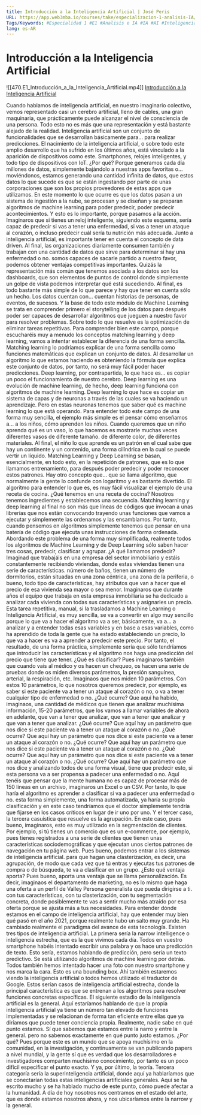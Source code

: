 ```yaml
---
title: Introducción a la Inteligencia Artificial | José Peris
URL: https://app.web3mba.io/courses/take/especializacion-1-analisis-IA/lessons/41429870-u1-introduccion-a-la-inteligencia-artificial-jose-peris
Tags/Keywords: #Especialidad 1 #E1 #Analisis e IA #IA #AI #Inteligencia Artificial #E1U1 #José Peris
lang: es-AR
---
```

# Introducción a la Inteligencia Artificial
![[470.E1_Introducción_a_la_Inteligencia_Artificial.mp4]]
[Introducción a la Inteligencia Artificial](https://app.web3mba.io/courses/take/especializacion-1-analisis-IA/lessons/41429870-u1-introduccion-a-la-inteligencia-artificial-jose-peris)

Cuando hablamos de inteligencia artificial, en nuestro imaginario colectivo, vemos representado casi un cerebro artificial, lleno de cables, una gran maquinaria, que prácticamente puede alcanzar el nivel de consciencia de una persona. Todo esto no es más que una representación y está bastante alejado de la realidad. Inteligencia artificial son un conjunto de funcionalidades que se desarrollan básicamente para... para realizar predicciones. El nacimiento de la inteligencia artificial, o sobre todo este amplio desarrollo que ha sufrido en los últimos años, está vinculado a la aparición de dispositivos como este. Smartphones, relojes inteligentes, y todo tipo de dispositivos con IoT. ¿Por qué? Porque generamos cada día millones de datos, simplemente bajándolo a nuestras apps favoritas o... moviéndonos, estamos generando una cantidad infinita de datos, que estos datos lo que sucede es que se están ingestando por parte de unas corporaciones que son los propios proveedores de estas apps que utilizamos. En este momento lo que ocurre es que los datos pasan a un sistema de ingestión a la nube, se procesan y se diseñan y se preparan algoritmos de machine learning para poder predecir, poder predecir acontecimientos. Y esto es lo importante, porque pasamos a la acción. Imaginaros que si tienes un reloj inteligente, siguiendo este esquema, sería capaz de predecir si vas a tener una enfermedad, si vas a tener un ataque al corazón, o incluso predecir cuál sería tu nutrición más adecuada. Junto a inteligencia artificial, es importante tener en cuenta el concepto de data driven. Al final, las organizaciones diariamente consumen también y trabajan con una cantidad de datos que sirve para determinar si hay una enfermedad o no. somos capaces de sacarle partido a nuestro favor, podemos obtener ventajas competitivas importantes. Quizás la representación más común que tenemos asociada a los datos son los dashboards, que son elementos de puntos de control donde simplemente un golpe de vista podemos interpretar qué está sucediendo. Al final, es todo bastante más simple de lo que parece y hay que tener en cuenta sólo un hecho. Los datos cuentan con... cuentan historias de personas, de eventos, de sucesos. Y la base de todo este módulo de Machine Learning se trata en comprender primero el storytelling de los datos para después poder ser capaces de desarrollar algoritmos que jueguen a nuestro favor para resolver problemas. Sobre todo lo que resuelve es la optimización de eliminar tareas repetitivas. Para comprender bien este campo, porque escucharéis muy a menudo los conceptos matching learning y deep learning, vamos a intentar establecer la diferencia de una forma sencilla. Matching learning lo podríamos explicar de una forma sencilla como funciones matemáticas que explican un conjunto de datos. Al desarrollar un algoritmo lo que estamos haciendo es obteniendo la fórmula que explica este conjunto de datos, por tanto, no será muy fácil poder hacer predicciones. Deep learning, por contrapartida, lo que hace es... es copiar un poco el funcionamiento de nuestro cerebro. Deep learning es una evolución de machine learning, de hecho, deep learning funciona con algoritmos de machine learning. Deep learning lo que hace es copiar un sistema de capas y de neuronas a través de las cuales se va haciendo un aprendizaje. Pero en estas neuronas tenemos que saber qué es machine learning lo que está operando. Para entender todo este campo de una forma muy sencilla, el ejemplo más simple es el pensar cómo enseñamos a... a los niños, cómo aprenden los niños. Cuando queremos que un niño aprenda qué es un vaso, lo que hacemos es mostrarle muchas veces diferentes vasos de diferente tamaño. de diferente color, de diferentes materiales. Al final, el niño lo que aprende es un patrón en el cual sabe que hay un continente y un contenido, una forma cilíndrica en la cual se puede vertir un líquido. Matching Learning y Deep Learning se basan, esencialmente, en todo esto, en la repetición de patrones, que es lo que llamamos entrenamiento, para después poder predecir y poder reconocer estos patrones. Hay otro concepto que... que se llama algoritmo, que normalmente la gente lo confunde con logaritmo y es bastante divertido. El algoritmo para entender lo que es, es muy fácil visualizar el ejemplo de una receta de cocina. ¿Qué tenemos en una receta de cocina? Nosotros tenemos ingredientes y establecemos una secuencia. Matching learning y deep learning al final no son más que líneas de códigos que invocan a unas librerías que nos están convocando trayendo unas funciones que vamos a ejecutar y simplemente las ordenamos y las ensamblamos. Por tanto, cuando pensemos en algoritmos simplemente tenemos que pensar en una batería de código que ejecuta unas instrucciones de forma ordenada. Abordando este problema de una forma muy simplificada, realmente todos los algoritmos de Machine Learning y de Deep Learning sólo saben hacer tres cosas, predecir, clasificar y agrupar. ¿A qué llamamos predecir? Imaginad que trabajáis en una empresa del sector inmobiliario y estáis constantemente recibiendo viviendas, donde estas viviendas tienen una serie de características. número de baños, tienen un número de dormitorios, están situadas en una zona céntrica, una zona de la periferia, o bueno, todo tipo de características, hay atributos que van a hacer que el precio de esa vivienda sea mayor o sea menor. Imaginaros que durante años el equipo que trabaja en esta empresa inmobiliaria se ha dedicado a analizar cada vivienda con todas sus características y asignarles un precio. Esta tarea repetitiva, manual, si la trasladamos a Machine Learning o Inteligencia Artificial, es muy sencilla, se va a convertir en algo muy sencillo porque lo que va a hacer el algoritmo va a ser, básicamente, va a... a analizar y a entender todas esas variables y en base a esas variables, como ha aprendido de toda la gente que ha estado estableciendo un precio, lo que va a hacer es va a aprender a predecir este precio. Por tanto, el resultado, de una forma práctica, simplemente sería que sólo tendríamos que introducir las características y el algoritmo nos haga una predicción del precio que tiene que tener. ¿Qué es clasificar? Pues imaginaros también que cuando vais al médico y os hacen un chequeo, os hacen una serie de pruebas donde os miden diversos parámetros, la presión sanguínea, arterial, la respiración, etc. Imaginaos que nos miden 10 parámetros. Con estos 10 parámetros, lo que nosotros queremos predecir, por ejemplo, es saber si este paciente va a tener un ataque al corazón o no, o va a tener cualquier tipo de enfermedad o no. ¿Qué ocurre? Que aquí ha habido, imaginaos, una cantidad de médicos que tienen que analizar muchísima información, 15-20 parámetros, que los vamos a llamar variables de ahora en adelante, que van a tener que analizar, que van a tener que analizar y que van a tener que analizar. ¿Qué ocurre? Que aquí hay un parámetro que nos dice si este paciente va a tener un ataque al corazón o no. ¿Qué ocurre? Que aquí hay un parámetro que nos dice si este paciente va a tener un ataque al corazón o no. ¿Qué ocurre? Que aquí hay un parámetro que nos dice si este paciente va a tener un ataque al corazón o no. ¿Qué ocurre? Que aquí hay un parámetro que nos dice si este paciente va a tener un ataque al corazón o no. ¿Qué ocurre? Que aquí hay un parámetro que nos dice y analizando todos de una forma visual, tiene que predecir esto, si esta persona va a ser propensa a padecer una enfermedad o no. Aquí tenéis que pensar que la mente humana no es capaz de procesar más de 150 líneas en un archivo, imaginaros un Excel o un CSV. Por tanto, lo que haría el algoritmo es aprender a clasificar si va a padecer una enfermedad o no. esta forma simplemente, una forma automatizada, ya haría su propia clasificación y en este caso tendríamos que el doctor simplemente tendría que fijarse en los casos críticos en lugar de ir uno por uno. Y el tercer caso, la tercera casuística que resuelve es la agrupación. En este caso, pues bueno, imaginaros, esto es muy utilizado en la segmentación de clientes. Por ejemplo, si tú tienes un comercio que es un e-commerce, por ejemplo, pues tienes registrados a una serie de clientes que tienen unas características sociodemográficas y que ejecutan unos ciertos patrones de navegación en tu página web. Pues bueno, podemos entrar a los sistemas de inteligencia artificial. para que hagan una clasterización, es decir, una agrupación, de modo que cada vez que tú entras y ejecutas tus patrones de compra o de búsqueda, te va a clasificar en un grupo. ¿Esto qué ventaja aporta? Pues bueno, aporta una ventaja que se llama personalización. Es decir, imaginaos el departamento de marketing, no es lo mismo que haga una oferta a un perfil de Valley Persona generalista que pueda dirigirse a ti. con tus características, con tu clasterización, con tu segmentación concreta, donde posiblemente te vas a sentir mucho más atraído por esa oferta porque se ajusta más a tus necesidades. Para entender dónde estamos en el campo de inteligencia artificial, hay que entender muy bien qué pasó en el año 2021, porque realmente hubo un salto muy grande. Ha cambiado realmente el paradigma del avance de esta tecnología. Existen tres tipos de inteligencia artificial. La primera sería la narrow intelligence o inteligencia estrecha, que es la que vivimos cada día. Todos en vuestro smartphone habéis intentado escribir una palabra y os hace una predicción de texto. Esto sería, estamos hablando de predicción, pero sería un texto predictivo. Se está utilizando algoritmos de machine learning por detrás. Todos también hemos intentado hacer una foto con nuestro smartphone y nos marca la cara. Esto es una bounding box. Ahí también estaremos viendo la inteligencia artificial o todos hemos utilizado el traductor de Google. Estos serían casos de inteligencia artificial estrecha, donde la principal característica es que se entrenan a los algoritmos para resolver funciones concretas específicas. El siguiente estadio de la inteligencia artificial es la general. Aquí estaríamos hablando de que la propia inteligencia artificial ya tiene un número tan elevado de funciones implementadas y se relacionan de forma tan eficiente entre ellas que ya diríamos que puede tener conciencia propia. Realmente, nadie sabe en qué punto estamos. Sí que sabemos que estamos entre la narro y entre la general. pero no sabemos exactamente en qué punto justo estamos. ¿Por qué? Pues porque este es un mundo que se apoya muchísimo en la comunidad, en la investigación, y continuamente se van publicando papers a nivel mundial, y la gente sí que es verdad que los desarrolladores e investigadores comparten muchísimo conocimiento, por tanto es un poco difícil especificar el punto exacto. Y ya, por último, la teoría. Tercera categoría sería la superinteligencia artificial, donde aquí ya hablaríamos que se conectarían todas estas inteligencias artificiales generales. Aquí se ha escrito mucho y se ha hablado mucho de este punto, cómo puede afectar a la humanidad. A día de hoy nosotros nos centramos en el estado del arte, que es donde estamos nosotros ahora, y nos ubicaríamos entre la narrow y la general.